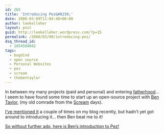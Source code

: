 ```yaml
---
id: 265
title: 'Introducing Pez&#8230;'
date: 2008-03-09T11:04:40+00:00
author: leekelleher
layout: post
guid: http://leekelleher.wordpress.com/?p=15
permalink: /2008/03/09/introducing-pez/
dsq_thread_id:
  - 1054584042
tags:
  - bogdind
  - open source
  - Personal Websites
  - pez
  - scream
  - thebentaylor
---
```

In between my many projects (paid and personal) and entering [fatherhood](http://blog.leekelleher.com/2008/02/24/fatherhood/)&#8230; I seem to have found some time to start up an open-source project with [Ben Taylor](http://bogdind.com/), (my old comrade from the [Scream](http://www.stillscreaming.com/) days).

[I&#8217;ve mentioned it](http://blog.leekelleher.com/tag/pez/) a couple of times on my blog recently, but hadn&#8217;t yet got around to introducing it&#8230; then Ben beat me to it!

[So without further ado, here is Ben&#8217;s introduction to Pez!](http://blog.bogdind.com/2008/03/pez-lets-talk-about-it.html)